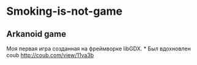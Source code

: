 # Smoking-is-not-game
Arkanoid game
---
Моя первая игра созданная на фреймворке libGDX.
*
Был вдохновлен coub <http://coub.com/view/11va3b>
